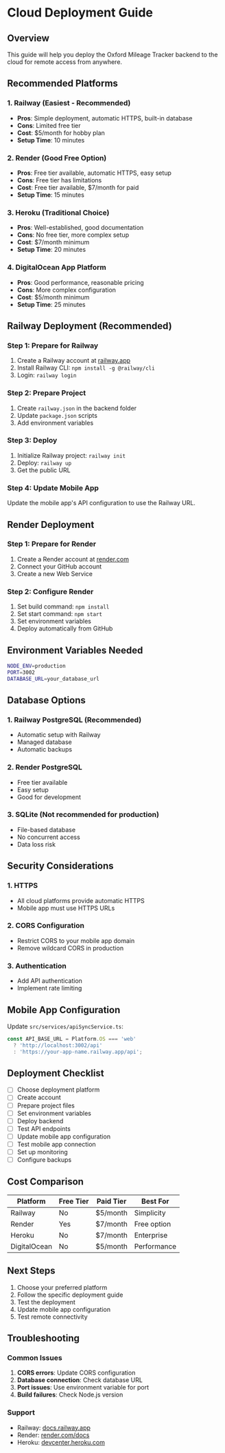# Cloud Deployment Guide

## Overview
This guide will help you deploy the Oxford Mileage Tracker backend to the cloud for remote access from anywhere.

## Recommended Platforms

### 1. Railway (Easiest - Recommended)
- **Pros**: Simple deployment, automatic HTTPS, built-in database
- **Cons**: Limited free tier
- **Cost**: $5/month for hobby plan
- **Setup Time**: 10 minutes

### 2. Render (Good Free Option)
- **Pros**: Free tier available, automatic HTTPS, easy setup
- **Cons**: Free tier has limitations
- **Cost**: Free tier available, $7/month for paid
- **Setup Time**: 15 minutes

### 3. Heroku (Traditional Choice)
- **Pros**: Well-established, good documentation
- **Cons**: No free tier, more complex setup
- **Cost**: $7/month minimum
- **Setup Time**: 20 minutes

### 4. DigitalOcean App Platform
- **Pros**: Good performance, reasonable pricing
- **Cons**: More complex configuration
- **Cost**: $5/month minimum
- **Setup Time**: 25 minutes

## Railway Deployment (Recommended)

### Step 1: Prepare for Railway
1. Create a Railway account at [railway.app](https://railway.app)
2. Install Railway CLI: `npm install -g @railway/cli`
3. Login: `railway login`

### Step 2: Prepare Project
1. Create `railway.json` in the backend folder
2. Update `package.json` scripts
3. Add environment variables

### Step 3: Deploy
1. Initialize Railway project: `railway init`
2. Deploy: `railway up`
3. Get the public URL

### Step 4: Update Mobile App
Update the mobile app's API configuration to use the Railway URL.

## Render Deployment

### Step 1: Prepare for Render
1. Create a Render account at [render.com](https://render.com)
2. Connect your GitHub account
3. Create a new Web Service

### Step 2: Configure Render
1. Set build command: `npm install`
2. Set start command: `npm start`
3. Set environment variables
4. Deploy automatically from GitHub

## Environment Variables Needed

```bash
NODE_ENV=production
PORT=3002
DATABASE_URL=your_database_url
```

## Database Options

### 1. Railway PostgreSQL (Recommended)
- Automatic setup with Railway
- Managed database
- Automatic backups

### 2. Render PostgreSQL
- Free tier available
- Easy setup
- Good for development

### 3. SQLite (Not recommended for production)
- File-based database
- No concurrent access
- Data loss risk

## Security Considerations

### 1. HTTPS
- All cloud platforms provide automatic HTTPS
- Mobile app must use HTTPS URLs

### 2. CORS Configuration
- Restrict CORS to your mobile app domain
- Remove wildcard CORS in production

### 3. Authentication
- Add API authentication
- Implement rate limiting

## Mobile App Configuration

Update `src/services/apiSyncService.ts`:

```javascript
const API_BASE_URL = Platform.OS === 'web' 
  ? 'http://localhost:3002/api' 
  : 'https://your-app-name.railway.app/api';
```

## Deployment Checklist

- [ ] Choose deployment platform
- [ ] Create account
- [ ] Prepare project files
- [ ] Set environment variables
- [ ] Deploy backend
- [ ] Test API endpoints
- [ ] Update mobile app configuration
- [ ] Test mobile app connection
- [ ] Set up monitoring
- [ ] Configure backups

## Cost Comparison

| Platform | Free Tier | Paid Tier | Best For |
|----------|-----------|-----------|----------|
| Railway | No | $5/month | Simplicity |
| Render | Yes | $7/month | Free option |
| Heroku | No | $7/month | Enterprise |
| DigitalOcean | No | $5/month | Performance |

## Next Steps

1. Choose your preferred platform
2. Follow the specific deployment guide
3. Test the deployment
4. Update mobile app configuration
5. Test remote connectivity

## Troubleshooting

### Common Issues
1. **CORS errors**: Update CORS configuration
2. **Database connection**: Check database URL
3. **Port issues**: Use environment variable for port
4. **Build failures**: Check Node.js version

### Support
- Railway: [docs.railway.app](https://docs.railway.app)
- Render: [render.com/docs](https://render.com/docs)
- Heroku: [devcenter.heroku.com](https://devcenter.heroku.com)
